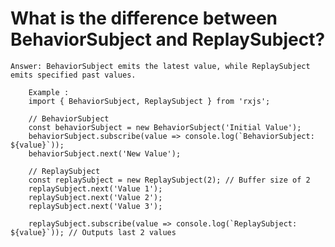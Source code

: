 # What is the difference between BehaviorSubject and ReplaySubject?

    Answer: BehaviorSubject emits the latest value, while ReplaySubject emits specified past values.

        Example : 
        import { BehaviorSubject, ReplaySubject } from 'rxjs';

        // BehaviorSubject
        const behaviorSubject = new BehaviorSubject('Initial Value');
        behaviorSubject.subscribe(value => console.log(`BehaviorSubject: ${value}`));
        behaviorSubject.next('New Value');

        // ReplaySubject
        const replaySubject = new ReplaySubject(2); // Buffer size of 2
        replaySubject.next('Value 1');
        replaySubject.next('Value 2');
        replaySubject.next('Value 3');

        replaySubject.subscribe(value => console.log(`ReplaySubject: ${value}`)); // Outputs last 2 values
